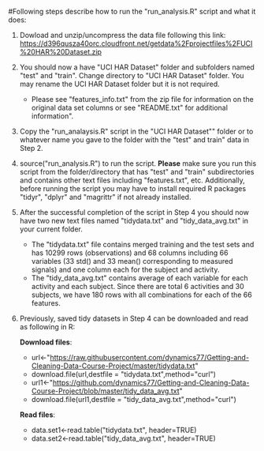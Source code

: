 
#Following steps describe how to run the "run_analysis.R" script and what it does:

1. Dowload and unzip/uncompress the data file following this link:
 https://d396qusza40orc.cloudfront.net/getdata%2Fprojectfiles%2FUCI%20HAR%20Dataset.zip 

2. You should now a have "UCI HAR Dataset" folder and subfolders named "test" and "train". Change directory to "UCI HAR Dataset" folder. You may rename the UCI HAR Dataset folder but it is not required.
    - Please see "features_info.txt" from the zip file for information on the original data set columns or see "README.txt" for additional information".

4. Copy the "run_analaysis.R" script in the "UCI HAR Dataset"" folder or to whatever name
you gave to the folder with the "test" and train" data in Step 2.

5.  source("run_analysis.R") to run the script. **Please** make sure you run this script from the folder/directory that has "test" and "train" subdirectories and contains other text files including "features.txt", etc. Additionally, before running the script you may have to install required R packages "tidyr", "dplyr" and "magrittr" if not already installed.

6. After the successful completion of the script in Step 4 you should now have two new text 
files named "tidydata.txt" and "tidy_data_avg.txt" in your current folder. 
    - The "tidydata.txt" file contains merged training and the test sets and has 10299 rows (observations) and 68 columns including 66 variables (33 std() and 33 mean() corresponding to measured signals) and one column each for the subject and activity. 
    - The "tidy_data_avg.txt" contains average of each variable for each activity and each subject. Since there are total 6 activities and 30 subjects, we have 180 rows with all combinations for each of the 66 features.

7. Previously, saved tidy datasets in Step 4 can be downloaded and read as following in R:

     **Download files**:
      - url<-"https://raw.githubusercontent.com/dynamics77/Getting-and-Cleaning-Data-Course-Project/master/tidydata.txt"
    - download.file(url,destfile = "tidydata.txt",method="curl")
    - url1<-"https://github.com/dynamics77/Getting-and-Cleaning-Data-Course-Project/blob/master/tidy_data_avg.txt"
    - download.file(url1,destfile = "tidy_data_avg.txt",method="curl")
    
     **Read files**:
     - data.set1<-read.table("tidydata.txt", header=TRUE)
     - data.set2<-read.table("tidy_data_avg.txt", header=TRUE)

